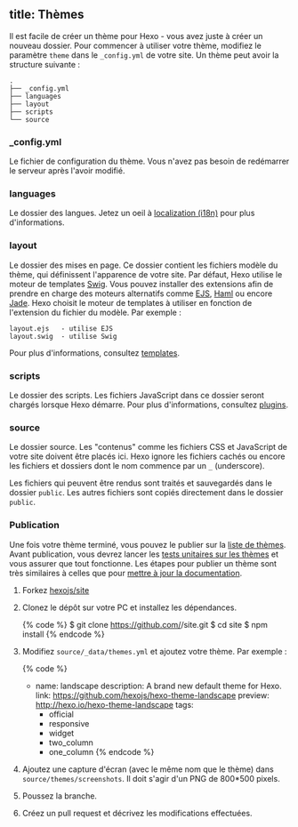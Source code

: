 title: Thèmes
---
Il est facile de créer un thème pour Hexo - vous avez juste à créer un nouveau dossier. Pour commencer à utiliser votre thème, modifiez le paramètre `theme` dans le `_config.yml` de votre site. Un thème peut avoir la structure suivante :

``` plain
.
├── _config.yml
├── languages
├── layout
├── scripts
└── source
```

### _config.yml

Le fichier de configuration du thème. Vous n'avez pas besoin de redémarrer le serveur après l'avoir modifié.

### languages

Le dossier des langues. Jetez un oeil à [localization (i18n)](localization.html) pour plus d'informations.

### layout

Le dossier des mises en page. Ce dossier contient les fichiers modèle du thème, qui définissent l'apparence de votre site. Par défaut, Hexo utilise le moteur de templates [Swig]. Vous pouvez installer des extensions afin de prendre en charge des moteurs alternatifs comme [EJS], [Haml] ou encore [Jade]. Hexo choisit le moteur de templates à utiliser en fonction de l'extension du fichier du modèle. Par exemple :

``` plain
layout.ejs   - utilise EJS
layout.swig  - utilise Swig
```

Pour plus d'informations, consultez [templates](templates.html).

### scripts

Le dossier des scripts. Les fichiers JavaScript dans ce dossier seront chargés lorsque Hexo démarre. Pour plus d'informations, consultez [plugins](plugins.html).

### source

Le dossier source. Les "contenus" comme les fichiers CSS et JavaScript de votre site doivent être placés ici. Hexo ignore les fichiers cachés ou encore les fichiers et dossiers dont le nom commence par un `_` (underscore).

Les fichiers qui peuvent être rendus sont traités et sauvegardés dans le dossier `public`. Les autres fichiers sont copiés directement dans le dossier `public`.

### Publication

Une fois votre thème terminé, vous pouvez le publier sur la [liste de thèmes](/themes). Avant publication, vous devrez lancer les [tests unitaires sur les thèmes](https://github.com/hexojs/hexo-theme-unit-test) et vous assurer que tout fonctionne. Les étapes pour publier un thème sont très similaires à celles que pour [mettre à jour la documentation](contributing.html#Updating_Documentation).

1. Forkez [hexojs/site]
2. Clonez le dépôt sur votre PC et installez les dépendances.

    {% code %}
    $ git clone https://github.com/<username>/site.git
    $ cd site
    $ npm install
    {% endcode %}

3. Modifiez `source/_data/themes.yml` et ajoutez votre thème. Par exemple :

    {% code %}
    - name: landscape
      description: A brand new default theme for Hexo.
      link: https://github.com/hexojs/hexo-theme-landscape
      preview: http://hexo.io/hexo-theme-landscape
      tags:
        - official
        - responsive
        - widget
        - two_column
        - one_column
    {% endcode %}

4. Ajoutez une capture d'écran (avec le même nom que le thème) dans `source/themes/screenshots`. Il doit s'agir d'un PNG de 800*500 pixels.
5. Poussez la branche.
6. Créez un pull request et décrivez les modifications effectuées.

[EJS]: https://github.com/hexojs/hexo-renderer-ejs
[Swig]: http://paularmstrong.github.com/swig/
[Haml]: https://github.com/hexojs/hexo-renderer-haml
[Jade]: https://github.com/hexojs/hexo-renderer-jade
[hexojs/site]: https://github.com/hexojs/site
